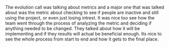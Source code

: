 The evolution call was talking about metrics and a major one that was talked about was the metric about checking to see if 
people are inactive and still using the project, or even just losing intrest. It was nice too see how the team went through the
process of analyzing the metric and deciding if anything needed to be changed. They talked about how it will be implementing 
and if they results will actual be beneficial enough. Its nice to see the whole process from start to end and how it gets
to the final place. 
